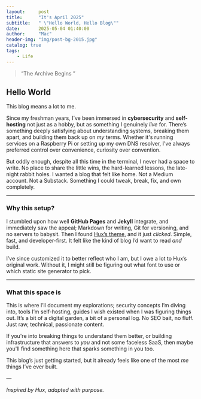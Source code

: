 ```yaml
---
layout:     post
title:      "It's April 2025"
subtitle:   " \"Hello World, Hello Blog\""
date:       2025-05-04 01:40:00
author:     "Mac"
header-img: "img/post-bg-2015.jpg"
catalog: true
tags:
    - Life
---
```


> “The Archive Begins ”


## Hello World

This blog means a lot to me.

Since my freshman years, I’ve been immersed in **cybersecurity** and **self-hosting** not just as a hobby, but as something I genuinely *live* for. There’s something deeply satisfying about understanding systems, breaking them apart, and building them back up on *my* terms. Whether it's running services on a Raspberry Pi or setting up my own DNS resolver, I’ve always preferred control over convenience, curiosity over convention.

But oddly enough, despite all this time in the terminal, I never had a space to write. No place to share the little wins, the hard-learned lessons, the late-night rabbit holes. I wanted a blog that felt like home. Not a Medium account. Not a Substack. Something I could tweak, break, fix, and own completely.

---

### Why this setup?

I stumbled upon how well **GitHub Pages** and **Jekyll** integrate, and immediately saw the appeal; Markdown for writing, Git for versioning, and no servers to babysit. Then I found [Hux’s theme](https://github.com/huxpro/huxpro.github.io), and it just *clicked*. Simple, fast, and developer-first. It felt like the kind of blog I’d want to read *and* build.

I’ve since customized it to better reflect who I am, but I owe a lot to Hux’s original work. Without it, I might still be figuring out what font to use or which static site generator to pick.

---

### What this space is

This is where I’ll document my explorations; security concepts I’m diving into, tools I’m self-hosting, guides I wish existed when I was figuring things out. It’s a bit of a digital garden, a bit of a personal log. No SEO bait, no fluff. Just raw, technical, passionate content.

If you're into breaking things to understand them better, or building infrastructure that answers to *you* and not some faceless SaaS, then maybe you'll find something here that sparks something in you too.

This blog’s just getting started, but it already feels like one of the most *me* things I’ve ever built.

—

*Inspired by Hux, adapted with purpose.*
